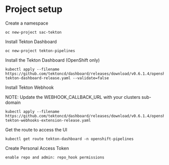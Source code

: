 # Project setup

Create a namespace

```
oc new-project sac-tekton
```

Install Tekton Dashboard
```
oc new-project tekton-pipelines
```

Install the Tekton Dashboard (OpenShift only)
```
kubectl apply --filename https://github.com/tektoncd/dashboard/releases/download/v0.6.1.4/openshift-tekton-dashboard-release.yaml --validate=false
```

Install Tekton Webhook

NOTE: Update the WEBHOOK_CALLBACK_URL with your clusters sub-domain

```
kubectl apply --filename https://github.com/tektoncd/dashboard/releases/download/v0.6.1.4/openshift-tekton-webhooks-extension-release.yaml 
```

Get the route to access the UI

```
kubectl get route tekton-dashboard -n openshift-pipelines
```


Create Personal Access Token

```
enable repo and admin: repo_hook permissions

```
